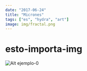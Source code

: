 ```yaml
---
date: "2017-06-24"
title: "Micrones"
tags: ["es", "hydra", "art"]
image: img/fractal.png
---
```


# esto-importa-img

![Alt ejemplo-0](img/py-mod/)

